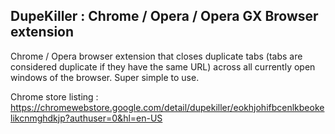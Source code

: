 ## DupeKiller : Chrome / Opera / Opera GX Browser extension

Chrome / Opera browser extension that closes duplicate tabs (tabs are considered duplicate if they have the same URL) across all currently open windows of the browser. Super simple to use.

Chrome store listing : https://chromewebstore.google.com/detail/dupekiller/eokhjohifbcenlkbeokelikcnmghdkjp?authuser=0&hl=en-US
